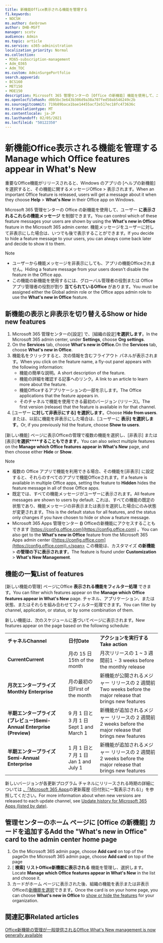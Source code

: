 ```yaml
---
title: 新機能Office表示される機能を管理する
f1.keywords:
- NOCSH
ms.author: danbrown
author: DHB-MSFT
manager: scotv
audience: Admin
ms.topic: article
ms.service: o365-administration
localization_priority: Normal
ms.collection:
- M365-subscription-management
- Adm_O365
- Adm_TOC
ms.custom: AdminSurgePortfolio
search.appverid:
- BCS160
- MET150
- MOE150
description: Microsoft 365 管理センターの [Office の新機能] 機能を使用して、ユーザーが Windows 上の Office アプリの [ヘルプ > の新機能] を選択した場合に表示または非表示にする Office 機能を決定します。 Office
ms.openlocfilehash: d0b5bc3e643b306d9a38a707fed50ab546249c2b
ms.sourcegitcommit: 719b89baca1bae14455acf2e517ec18fc473636c
ms.translationtype: MT
ms.contentlocale: ja-JP
ms.lasthandoff: 02/05/2021
ms.locfileid: "50122350"
---
```

# <a name="manage-which-office-features-appear-in-whats-new"></a><span data-ttu-id="8c7bf-103">新機能Office表示される機能を管理する</span><span class="sxs-lookup"><span data-stu-id="8c7bf-103">Manage which Office‎ features appear in What's New</span></span>

<span data-ttu-id="8c7bf-104">重要なOffice機能がリリースされると、Windows のアプリの [ヘルプの新機能] を選択すると、その機能に関するメッセージOffice  >  表示されます。</span><span class="sxs-lookup"><span data-stu-id="8c7bf-104">When an important ‎Office‎ feature is released, users will get a message about it when they choose **Help** > **What's New** in their ‎‎Office‎‎ app on ‎Windows‎.</span></span>

<span data-ttu-id="8c7bf-105">Microsoft 365 管理センターの Office の新機能を使用して、ユーザー **に表示されるこれらの機能メッセージ** を制御できます。</span><span class="sxs-lookup"><span data-stu-id="8c7bf-105">You can control which of these feature messages your users are shown by using the **What's new in Office** feature in the Microsoft 365 admin center.</span></span> <span data-ttu-id="8c7bf-106">機能メッセージをユーザーに対して非表示にした場合は、いつでも後で表示することができます。</span><span class="sxs-lookup"><span data-stu-id="8c7bf-106">If you decide to hide a feature message to your users, you can always come back later and decide to show it to them.</span></span>

> [!NOTE]
> - <span data-ttu-id="8c7bf-107">ユーザーから機能メッセージを非表示にしても、アプリの機能Officeされません。</span><span class="sxs-lookup"><span data-stu-id="8c7bf-107">Hiding a feature message from your users doesn't disable the feature in the Office app.</span></span>
> - <span data-ttu-id="8c7bf-108">この機能の新機能を使用するには、グローバル管理者の役割または Office アプリ管理者の役割が割り **当てられているOffice** があります。</span><span class="sxs-lookup"><span data-stu-id="8c7bf-108">You must be assigned either the Global admin role or the Office apps admin role to use the **What's new in Office** feature.</span></span>

## <a name="show-or-hide-new-features"></a><span data-ttu-id="8c7bf-109">新機能の表示と非表示を切り替える</span><span class="sxs-lookup"><span data-stu-id="8c7bf-109">Show or hide new features</span></span> 

1. <span data-ttu-id="8c7bf-110">Microsoft 365 管理センターの[設定] で、[組織の設定]**を選択します**。</span><span class="sxs-lookup"><span data-stu-id="8c7bf-110">In the Microsoft 365 admin center, under **Settings**, choose **Org settings**.</span></span>
2. <span data-ttu-id="8c7bf-111">On the **Services** tab, choose **What's new in Office.**</span><span class="sxs-lookup"><span data-stu-id="8c7bf-111">On the **Services** tab, choose **What's new in Office**.</span></span>
3. <span data-ttu-id="8c7bf-112">機能名をクリックすると、次の情報を含むフライアウト パネルが表示されます。</span><span class="sxs-lookup"><span data-stu-id="8c7bf-112">When you click on the feature name, a fly-out panel appears with the following information:</span></span>
     - <span data-ttu-id="8c7bf-113">機能の簡単な説明。</span><span class="sxs-lookup"><span data-stu-id="8c7bf-113">A short description of the feature.</span></span>
     - <span data-ttu-id="8c7bf-114">機能の詳細を確認する記事へのリンク。</span><span class="sxs-lookup"><span data-stu-id="8c7bf-114">A link to an article to learn more about the feature.</span></span>
     - <span data-ttu-id="8c7bf-115">機能Officeするアプリケーションの一部を示します。</span><span class="sxs-lookup"><span data-stu-id="8c7bf-115">The Office applications that the feature appears in.</span></span>
     - <span data-ttu-id="8c7bf-116">そのチャネルで機能を使用できる最初のバージョン (リリース)。</span><span class="sxs-lookup"><span data-stu-id="8c7bf-116">The first version (release) that the feature is available in for that channel.</span></span>
4. <span data-ttu-id="8c7bf-117">[ユーザー **に対して非表示にする] を選択します**。</span><span class="sxs-lookup"><span data-stu-id="8c7bf-117">Choose **Hide from users**.</span></span> <span data-ttu-id="8c7bf-118">または、以前に機能を非表示にした場合は、[ユーザーに **表示] を選択します**。</span><span class="sxs-lookup"><span data-stu-id="8c7bf-118">Or, if you previously hid the feature, choose **Show to users**.</span></span>

<span data-ttu-id="8c7bf-119">[新しい機能] ページに表示Officeの管理で複数の機能を選択し、[非表示] または [表示]**を選択\*\*\*\*することもできます**。</span><span class="sxs-lookup"><span data-stu-id="8c7bf-119">You can also select multiple features on the **Manage which ‎Office‎ features appear in What's New** page, and then choose either **Hide** or **Show**.</span></span>

> [!NOTE]
> - <span data-ttu-id="8c7bf-120">複数の Office アプリで機能を利用できる場合、その機能を[非表示] に設定すると、それらのすべてのアプリで機能Officeされます。</span><span class="sxs-lookup"><span data-stu-id="8c7bf-120">If a feature is available in multiple Office apps, setting the feature to **Hidden** hides the feature message in all of those Office apps.</span></span>
> - <span data-ttu-id="8c7bf-121">既定では、すべての機能メッセージがユーザーに表示されます。</span><span class="sxs-lookup"><span data-stu-id="8c7bf-121">All feature messages are shown to users by default.</span></span> <span data-ttu-id="8c7bf-122">これは、すべての機能の既定の状態であり、機能メッセージの非表示または表示を選択した場合にのみ状態が変更されます。</span><span class="sxs-lookup"><span data-stu-id="8c7bf-122">This is the default status for all features, and the status only changes if you have chosen to hide or show a feature message.</span></span>
> - <span data-ttu-id="8c7bf-123">Microsoft 365 Apps 管理センター **()** Officeの新機能にアクセスすることもできます [https://config.office.com](https://config.office.com) 。</span><span class="sxs-lookup"><span data-stu-id="8c7bf-123">You can also get to the **What's new in Office** feature from the Microsoft 365 Apps admin center ([https://config.office.com](https://config.office.com)).</span></span> <span data-ttu-id="8c7bf-124">この機能は、カスタマイズ **の新機能**  >  **の管理の下に表示されます**。</span><span class="sxs-lookup"><span data-stu-id="8c7bf-124">The feature is found under **Customization** > **What's New Management**.</span></span>

## <a name="list-of-features"></a><span data-ttu-id="8c7bf-125">機能の一覧</span><span class="sxs-lookup"><span data-stu-id="8c7bf-125">List of features</span></span>

<span data-ttu-id="8c7bf-126">[新しい機能の管理] ページにOffice **表示される機能をフィルター処理** できます。</span><span class="sxs-lookup"><span data-stu-id="8c7bf-126">You can filter which features appear on the **Manage which ‎Office‎ features appear in What's New** page.</span></span> <span data-ttu-id="8c7bf-127">チャネル、アプリケーション、または状態、またはそれらを組み合わせてフィルター処理できます。</span><span class="sxs-lookup"><span data-stu-id="8c7bf-127">You can filter by channel, application, or status, or by some combination of them.</span></span>

<span data-ttu-id="8c7bf-128">新しい機能は、次のスケジュールに基づいてページに表示されます。</span><span class="sxs-lookup"><span data-stu-id="8c7bf-128">New features appear on the page based on the following schedule:</span></span>

||||
|:-----|:-----|:-----|
|<span data-ttu-id="8c7bf-129">**チャネル**</span><span class="sxs-lookup"><span data-stu-id="8c7bf-129">**Channel**</span></span> <br/> |<span data-ttu-id="8c7bf-130">**日付**</span><span class="sxs-lookup"><span data-stu-id="8c7bf-130">**Date**</span></span> <br/> |<span data-ttu-id="8c7bf-131">**アクションを実行する**</span><span class="sxs-lookup"><span data-stu-id="8c7bf-131">**Take action**</span></span> <br/> |
|<span data-ttu-id="8c7bf-132">**Current**</span><span class="sxs-lookup"><span data-stu-id="8c7bf-132">**Current**</span></span> <br/> |<span data-ttu-id="8c7bf-133">月の 15 日</span><span class="sxs-lookup"><span data-stu-id="8c7bf-133">15th of the month</span></span>  <br/> |<span data-ttu-id="8c7bf-134">月次リリースの 1 ~ 3 週間前</span><span class="sxs-lookup"><span data-stu-id="8c7bf-134">1 - 3 weeks before the monthly release</span></span> <br/> |
|<span data-ttu-id="8c7bf-135">**月次エンタープライズ**</span><span class="sxs-lookup"><span data-stu-id="8c7bf-135">**Monthly Enterprise**</span></span> <br/> |<span data-ttu-id="8c7bf-136">月の最初の日</span><span class="sxs-lookup"><span data-stu-id="8c7bf-136">First of the month</span></span>  <br/> |<span data-ttu-id="8c7bf-137">新機能が公開されるメジャー リリースの 2 週間前</span><span class="sxs-lookup"><span data-stu-id="8c7bf-137">Two weeks before the major release that brings new features</span></span> |
|<span data-ttu-id="8c7bf-138">**半期エンタープライズ (プレビュー)**</span><span class="sxs-lookup"><span data-stu-id="8c7bf-138">**Semi-Annual Enterprise (Preview)**</span></span> <br/> |<span data-ttu-id="8c7bf-139">9 月 1 日と 3 月 1 日</span><span class="sxs-lookup"><span data-stu-id="8c7bf-139">Sept 1 and March 1</span></span> <br/> | <span data-ttu-id="8c7bf-140">新機能が追加されるメジャー リリースの 2 週間前</span><span class="sxs-lookup"><span data-stu-id="8c7bf-140">2 weeks before the major release that brings new features</span></span>|
|<span data-ttu-id="8c7bf-141">**半期エンタープライズ**</span><span class="sxs-lookup"><span data-stu-id="8c7bf-141">**Semi-Annual Enterprise**</span></span> <br/> |<span data-ttu-id="8c7bf-142">1 月 1 日と 7 月 1 日</span><span class="sxs-lookup"><span data-stu-id="8c7bf-142">Jan 1 and July 1</span></span> <br/> | <span data-ttu-id="8c7bf-143">新機能が追加されるメジャー リリースの 2 週間前</span><span class="sxs-lookup"><span data-stu-id="8c7bf-143">2 weeks before the major release that brings new features</span></span><br/> |

<span data-ttu-id="8c7bf-144">新しいバージョンが各更新プログラム チャネルにリリースされる時期の詳細については [、「Microsoft 365 Apps](https://docs.microsoft.com/officeupdates/update-history-microsoft365-apps-by-date)の更新履歴 (日付別に一覧表示される)」を参照してください。</span><span class="sxs-lookup"><span data-stu-id="8c7bf-144">For more information about when new versions are released to each update channel, see [Update history for Microsoft 365 Apps (listed by date)](https://docs.microsoft.com/officeupdates/update-history-microsoft365-apps-by-date).</span></span>

## <a name="add-the-whats-new-in-office-card-to-the-admin-center-home-page"></a><span data-ttu-id="8c7bf-145">管理センターのホーム ページに [Office の新機能] カードを追加する</span><span class="sxs-lookup"><span data-stu-id="8c7bf-145">Add the "What's new in Office" card to the admin center home page</span></span>

1. <span data-ttu-id="8c7bf-146">On the Microsoft 365 admin page, choose **Add card** on top of the page</span><span class="sxs-lookup"><span data-stu-id="8c7bf-146">On the Microsoft 365 admin page, choose **Add card** on top of the page</span></span>
2. <span data-ttu-id="8c7bf-147">[ **検索] リストOffice新機能に表示される** 機能を管理し、選択します。</span><span class="sxs-lookup"><span data-stu-id="8c7bf-147">Locate **Manage which Office features appear in What's New** in the list and choose it.</span></span>
3. <span data-ttu-id="8c7bf-148">カードがホーム ページに表示された後、組織の機能を表示または非表示Officeの[新機能を選択](#show-or-hide-new-features)できます。</span><span class="sxs-lookup"><span data-stu-id="8c7bf-148">Once the card is on your home page, you can choose **What's new in Office** to [show or hide the features](#show-or-hide-new-features) for your organization.</span></span>


## <a name="related-articles"></a><span data-ttu-id="8c7bf-149">関連記事</span><span class="sxs-lookup"><span data-stu-id="8c7bf-149">Related articles</span></span>

[<span data-ttu-id="8c7bf-150">Office新機能の管理が一般提供される</span><span class="sxs-lookup"><span data-stu-id="8c7bf-150">Office What's New management is now generally available</span></span>](https://techcommunity.microsoft.com/t5/microsoft-365-blog/office-what-s-new-management-is-now-generally-available/ba-p/1179954)